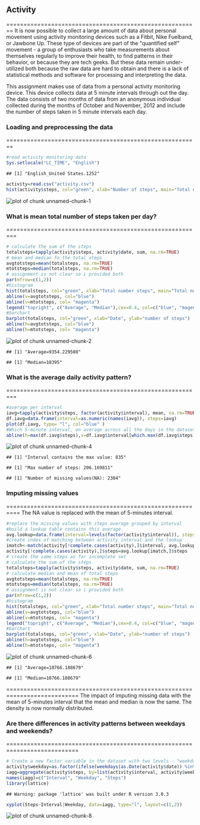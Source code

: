 ## Activity
========================================================
It is now possible to collect a large amount of data about personal movement using activity monitoring devices such as a Fitbit, Nike Fuelband, or Jawbone Up. These type of devices are part of the "quantified self" movement - a group of enthusiasts who take measurements about themselves regularly to improve their health, to find patterns in their behavior, or because they are tech geeks. But these data remain under-utilized both because the raw data are hard to obtain and there is a lack of statistical methods and software for processing and interpreting the data.

This assignment makes use of data from a personal activity monitoring device. This device collects data at 5 minute intervals through out the day. The data consists of two months of data from an anonymous individual collected during the months of October and November, 2012 and include the number of steps taken in 5 minute intervals each day.

### Loading and preprocessing the data
========================================================

```r
#read activity monitoring data
Sys.setlocale("LC_TIME", "English")
```

```
## [1] "English_United States.1252"
```

```r
activity=read.csv("activity.csv")
hist(activity$steps, col="green", xlab="Number of steps", main="Total number of steps taken each day")
```

![plot of chunk unnamed-chunk-1](figure/unnamed-chunk-1.png) 

### What is mean total number of steps taken per day?
=========================================================

```r
# calculate the sum of the steps
totalsteps=tapply(activity$steps, activity$date, sum, na.rm=TRUE)
# mean and median fo the total steps
avgtotsteps=mean(totalsteps, na.rm=TRUE)
mtotsteps=median(totalsteps, na.rm=TRUE)
# assignment is not clear so i provided both
par(mfrow=c(1,2))
#histogram
hist(totalsteps, col="green", xlab="Total number steps", main="Total number of steps")
abline(v=avgtotsteps, col="blue")
abline(v=mtotsteps, col= "magenta")
legend("topright", c("Average", "Median"),cex=0.4, col=c("blue", "magenta"), lty=1)
#barchart
barplot(totalsteps, col="green", xlab="Date", ylab="number of steps")
abline(h=avgtotsteps, col="blue")
abline(h=mtotsteps, col= "magenta")
```

![plot of chunk unnamed-chunk-2](figure/unnamed-chunk-2.png) 

```
## [1] "Average=9354.229508"
```

```
## [1] "Median=10395"
```
### What is the average daily activity pattern?
=========================================================

```r
#average per interval
iavg=tapply(activity$steps, factor(activity$interval), mean, na.rm=TRUE)
df.iavg=data.frame(interval=as.numeric(names(iavg)), steps=iavg)
plot(df.iavg, type= "l", col="blue" )
#Which 5-minute interval, on average across all the days in the dataset, contains the maximum number of steps?
abline(h=max(df.iavg$steps),v=df.iavg$interval[which.max(df.iavg$steps)], col="magenta")
```

![plot of chunk unnamed-chunk-4](figure/unnamed-chunk-4.png) 



```
## [1] "Interval contains the max value: 835"
```

```
## [1] "Max number of steps: 206.169811"
```

```
## [1] "Number of missing values(NA): 2304"
```

### Imputing missing values
==========================================================
The NA value is replaced with the mean of 5-minutes interval.

```r
#replace the missing values with steps average grouped by interval
#build a lookup table contains this average.
avg.lookup=data.frame(interval=levels(factor(activity$interval)), steps=tapply(activity$steps, factor(activity$interval), mean, na.rm=T))    
#create index of matching between activity interval and the lookup 
imatch<-match(activity[!complete.cases(activity),]$interval, avg.lookup$interval)
activity[!complete.cases(activity),]$steps=avg.lookup[imatch,]$steps 
# create the same steps as for incomplete set
# calculate the sum of the steps
totalsteps=tapply(activity$steps, activity$date, sum, na.rm=TRUE)
# calculate median and mean of total steps
avgtotsteps=mean(totalsteps, na.rm=TRUE)
mtotsteps=median(totalsteps, na.rm=TRUE)
# assignment is not clear so i provided both
par(mfrow=c(1,2))
#histogram
hist(totalsteps, col="green", xlab="Total number steps", main="Total number of steps")
abline(v=avgtotsteps, col="blue")
abline(v=mtotsteps, col= "magenta")
legend("topright", c("Average", "Median"),cex=0.4, col=c("blue", "magenta"), lty=1)
#barchart
barplot(totalsteps, col="green", xlab="Date", ylab="number of steps")
abline(h=avgtotsteps, col="blue")
abline(h=mtotsteps, col= "magenta")
```

![plot of chunk unnamed-chunk-6](figure/unnamed-chunk-6.png) 

```
## [1] "Average=10766.188679"
```

```
## [1] "Median=10766.188679"
```
===========================================================================
The impact of imputing missing data with the mean of 5-minutes interval that the mean and median is now the same. The density is now normally distributed.

### Are there differences in activity patterns between weekdays and weekends?
===========================================================================

```r
# Create a new factor variable in the dataset with two levels - "weekday" and "weekend" indicating whether a given date is a weekday or weekend day.
activity$weekday=as.factor(ifelse(weekdays(as.Date(activity$date)) %in% c("Saturday","Sunday"), "Weekend", "Weekday"))
iagg=aggregate(activity$steps, by=list(activity$interval, activity$weekday), FUN=mean)
names(iagg)=c("Interval", "Weekday", "Steps")
library(lattice)
```

```
## Warning: package 'lattice' was built under R version 3.0.3
```

```r
xyplot(Steps~Interval|Weekday, data=iagg, type="l", layout=c(1,2))
```

![plot of chunk unnamed-chunk-8](figure/unnamed-chunk-8.png) 
